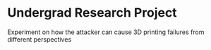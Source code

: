 # Undergrad Research Project 
Experiment on how the attacker can cause 3D printing failures from different perspectives
